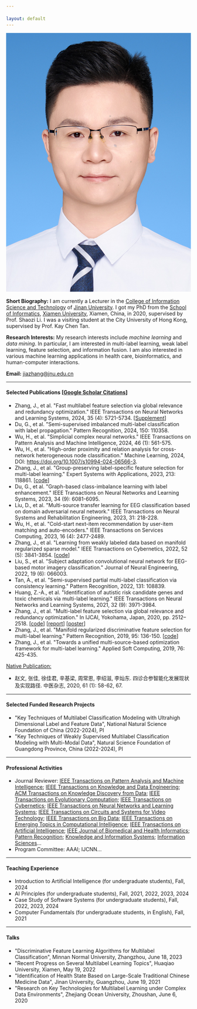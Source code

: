 ```yaml
---

layout: default 
---
```


<img class="profile-picture" src="jiazhang.jpg">

**Short Biography:** I am currently a Lecturer in the [College of Information Science and Technology](https://xxxy.jnu.edu.cn/main.htm) of [Jinan University](https://www.jnu.edu.cn/). I got my PhD from the [School of Informatics](https://informatics.xmu.edu.cn/), [Xiamen University](https://www.xmu.edu.cn/), Xiamen, China, in 2020, supervised by Prof. Shaozi Li. I was a visiting student at the City University of Hong Kong, supervised by Prof. Kay Chen Tan. 

**Research Interests:** My research interests include *machine learning* and *data mining*. In particular, I am interested in multi-label learning, weak label learning, feature selection, and information fusion. I am also interested in various machine learning applications in health care, bioinformatics, and human-computer interactions.

**Email:** [jiazhang@jnu.edu.cn](mailto:jiazhang@jnu.edu.cn)

---

#### Selected Publications [[Google Scholar Citations](https://scholar.google.com.hk/citations?user=yBaTk-gAAAAJ&hl=en)]

* Zhang, J., et al. "Fast multilabel feature selection via global relevance and redundancy optimization." IEEE Transactions on Neural Networks and Learning Systems, 2024, 35 (4): 5721-5734. [[Supplement](SM-GRROfast.pdf)]
* Du, G., et al. "Semi-supervised imbalanced multi-label classification with label propagation." Pattern Recognition, 2024, 150: 110358.
* Wu, H., et al. "Simplicial complex neural networks." IEEE Transactions on Pattern Analysis and Machine Intelligence, 2024, 46 (1): 561-575.
* Wu, H., et al. "High-order proximity and relation analysis for cross-network heterogeneous node classification." Machine Learning, 2024, DOI: https://doi.org/10.1007/s10994-024-06566-3.
* Zhang, J., et al. "Group-preserving label-specific feature selection for multi-label learning." Expert Systems with Applications, 2023, 213: 118861. [[code](https://codeocean.com/capsule/1281687/tree/v1)]
* Du, G., et al. "Graph-based class-imbalance learning with label enhancement." IEEE Transactions on Neural Networks and Learning Systems, 2023, 34 (9): 6081-6095.
* Liu, D., et al. "Multi-source transfer learning for EEG classification based on domain adversarial neural network." IEEE Transactions on Neural Systems and Rehabilitation Engineering, 2023, 31: 218-228.
* Wu, H., et al. "Cold-start next-item recommendation by user-item matching and auto-encoders." IEEE Transactions on Services Computing, 2023, 16 (4): 2477-2489.
* Zhang, J., et al. "Learning from weakly labeled data based on manifold regularized sparse model." IEEE Transactions on Cybernetics, 2022, 52 (5): 3841-3854. [[code](MSWL-master.zip)]
* Liu, S., et al. "Subject adaptation convolutional neural network for EEG-based motor imagery classification." Journal of Neural Engineering, 2022, 19 (6): 066003.
* Tan, A., et al. "Semi-supervised partial multi-label classification via consistency learning." Pattern Recognition, 2022, 131: 108839.
* Huang, Z.-A., et al. "Identification of autistic risk candidate genes and toxic chemicals via multi-label learning." IEEE Transactions on Neural Networks and Learning Systems, 2021, 32 (9): 3971-3984.
* Zhang, J., et al. "Multi-label feature selection via global relevance and redundancy optimization." In IJCAI, Yokohama, Japan, 2020, pp. 2512–2518. [[code](GRRO-master.zip)] [[report](v15.pptx)] [[poster](poster.pdf)]
* Zhang, J., et al. "Manifold regularized discriminative feature selection for multi-label learning." Pattern Recognition, 2019, 95: 136-150. [[code](MDFS-master.zip)]
* Zhang, J., et al. "Towards a unified multi-source-based optimization framework for multi-label learning." Applied Soft Computing, 2019, 76: 425-435.

  
<u>Native Publication:</u>
* 赵文, 张佳, 徐佳君, 辛基梁, 周常恩, 李绍滋, 李灿东. 四诊合参智能化发展现状及实现路径. 中医杂志, 2020, 61 (1): 58-62, 67.

---

#### Selected Funded Research Projects

* "Key Techniques of Multilabel Classification Modeling with Ultrahigh Dimensional Label and Feature Data", National Natural Science Foundation of China (2022-2024), PI
* "Key Techniques of Weakly Supervised Multilabel Classification Modeling with Multi-Modal Data", Natural Science Foundation of Guangdong Province, China (2022-2024), PI

---

#### Professional Activities

* Journal Reviewer: [IEEE Transactions on Pattern Analysis and Machine Intelligence](https://mc.manuscriptcentral.com/tpami-cs); [IEEE Transactions on Knowledge and Data Engineering](https://mc.manuscriptcentral.com/tkde-cs); [ACM Transactions on Knowledge Discovery from Data](https://mc.manuscriptcentral.com/tkdd); [IEEE Transactions on Evolutionary Computation](https://mc.manuscriptcentral.com/tevc-ieee); [IEEE Transactions on Cybernetics](https://mc.manuscriptcentral.com/cyb-ieee); [IEEE Transactions on Neural Networks and Learning Systems](https://mc.manuscriptcentral.com/tnnls); [IEEE Transactions on Circuits and Systems for Video Technology](https://mc.manuscriptcentral.com/tcsvt); [IEEE Transactions on Big Data](https://mc.manuscriptcentral.com/tbd-cs); [IEEE Transactions on Emerging Topics in Computational Intelligence](https://mc.manuscriptcentral.com/tetci-ieee); [IEEE Transactions on Artificial Intelligence](https://mc.manuscriptcentral.com/tai-ieee); [IEEE Journal of Biomedical and Health Informatics](https://mc.manuscriptcentral.com/jbhi-embs); [Pattern Recognition](https://www.sciencedirect.com/journal/pattern-recognition); [Knowledge and Information Systems](https://www.springer.com/journal/10115); [Information Sciences](https://www.sciencedirect.com/journal/information-sciences)...
* Program Committee: AAAI; IJCNN...

---

#### Teaching Experience

* Introduction to Artificial Intelligence (for undergraduate students), Fall, 2024
* AI Principles (for undergraduate students), Fall, 2021, 2022, 2023, 2024
* Case Study of Software Systems (for undergraduate students), Fall, 2022, 2023, 2024
* Computer Fundamentals (for undergraduate students, in English), Fall, 2021

---

#### Talks

* "Discriminative Feature Learning Algorithms for Multilabel Classification", Minnan Normal University, Zhangzhou, June 18, 2023
* "Recent Progress on Several Multilabel Learning Topics", Huaqiao University, Xiamen, May 19, 2022
* "Identification of Health State Based on Large-Scale Traditional Chinese Medicine Data", Jinan University, Guangzhou, June 19, 2021
* "Research on Key Technologies for Multilabel Learning under Complex Data Environments", Zhejiang Ocean University, Zhoushan, June 6, 2020
